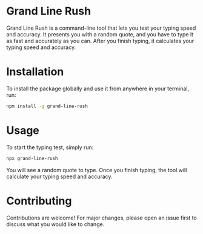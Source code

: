 # Grand Line Rush

Grand Line Rush is a command-line tool that lets you test your typing speed and accuracy. It presents you with a random quote, and you have to type it as fast and accurately as you can. After you finish typing, it calculates your typing speed and accuracy.

# Installation

To install the package globally and use it from anywhere in your terminal, run:

```bash
npm install -g grand-line-rush
```

# Usage

To start the typing test, simply run:
   ```bash
   npx grand-line-rush
   ```
You will see a random quote to type. Once you finish typing, the tool will calculate your typing speed and accuracy.

# Contributing

Contributions are welcome! For major changes, please open an issue first to discuss what you would like to change.


